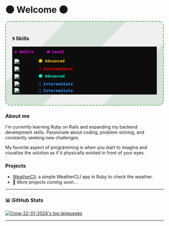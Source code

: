 # 🌑 Welcome 🌑
<div style="border: 2px dashed #4CAF50; padding: 20px; border-radius: 15px; background: linear-gradient(135deg, #f0f0f0 25%, #d5e3d9 25%, #d5e3d9 50%, #f0f0f0 50%, #f0f0f0 75%, #d5e3d9 75%, #d5e3d9);">



### 🌀 Skills
<table style="font-family:monospace; background:#0d0d0d; color:#eee; border-collapse:collapse; width:100%">
  <thead>
    <tr>
      <th style="color:#ff00ff; padding:8px;">🌀 Skills</th>
      <th style="color:#ff00ff; padding:8px;">🔥 Level</th>
    </tr>
  </thead>
  <tbody>
    <tr>
      <td><img src="https://img.shields.io/badge/Java-ED8B00?style=for-the-badge&logo=openjdk&logoColor=white" /></td>
      <td style="color:#ffcc00; font-weight:bold;">🟣 Advanced </td>
    </tr>
    <tr>
      <td><img src="https://img.shields.io/badge/Ruby-CC342D?style=for-the-badge&logo=ruby&logoColor=white" /></td>
      <td style="color:#ff0000; font-weight:bold;">🔴 Intermediate </td>
    </tr>
    <tr>
      <td><img src="https://img.shields.io/badge/Linux-FCC624?style=for-the-badge&logo=linux&logoColor=black" /></td>
      <td style="color:#00ffcc; font-weight:bold;">🟣 Advanced </td>
    </tr>
    <tr>
      <td><img src="https://img.shields.io/badge/C++-00599C?style=for-the-badge&logo=c%2b%2b&logoColor=white" /></td>
      <td style="color:#3399ff; font-weight:bold;">🔴 Intermediate </td>
    </tr>
    <tr>
      <td><img src="https://img.shields.io/badge/SQL-4479A1?style=for-the-badge&logo=sql&logoColor=white" /></td>
      <td style="color:#3399ff; font-weight:bold;">🔴 Intermediate </td>
    </tr>
  </tbody>
</table>

</div>

### About me
I'm currently learning Ruby on Rails and expanding my backend development skills. Passionate about coding, problem-solving, and constantly seeking new challenges.

My favorite aspect of programming is when you start to imagine and visualize the solution as if it physically existed in front of your eyes.

### Projects
- [WeatherClI](https://github.com/Crow-22-01-2024/weathercliapp): a simple WeatherCLI app in Ruby to check the weather.
- 🚧 *More projects coming soon...*

<hr>

### 📊 GitHub Stats
[![Crow-22-01-2024's top languages](https://github-readme-stats.vercel.app/api/top-langs/?username=Crow-22-01-2024&theme=blue-green)](https://github.com/anuraghazra/github-readme-stats)
<hr>
